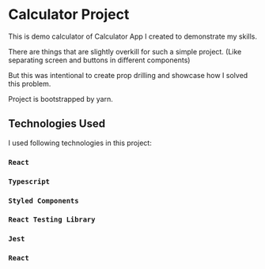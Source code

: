 # Calculator Project

This is demo calculator of Calculator App I created to demonstrate my skills.

There are things that are slightly overkill for such a simple project. (Like separating screen and buttons in different components)

But this was intentional to create prop drilling and showcase how I solved this problem.

Project is bootstrapped by yarn.

## Technologies Used

I used following technologies in this project:

### `React`
### `Typescript`
### `Styled Components`
### `React Testing Library`
### `Jest`
### `React`